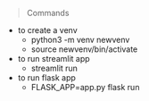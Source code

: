 > Commands

- to create a venv
  - python3 -m venv newvenv
  - source newvenv/bin/activate
- to run streamlit app
  - streamlit run <FILENAME>
- to run flask app
  - FLASK_APP=app.py flask run